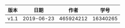 | 版本 | 日期       | 作者      | 学号     |
| ---- | ---------- | --------- | -------- |
| v1.1 | 2019-06-23 | 465924212 | 16340265 |
